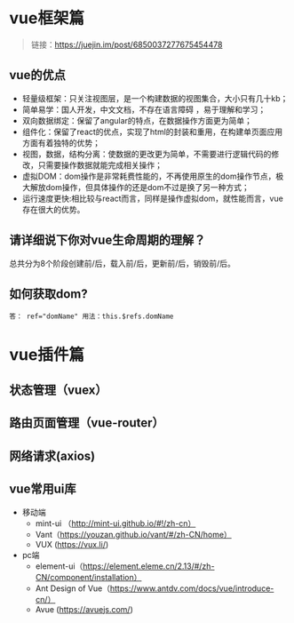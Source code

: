 # vue框架篇
>链接：https://juejin.im/post/6850037277675454478
## vue的优点
+ 轻量级框架：只关注视图层，是一个构建数据的视图集合，大小只有几十kb；
+ 简单易学：国人开发，中文文档，不存在语言障碍 ，易于理解和学习；
+ 双向数据绑定：保留了angular的特点，在数据操作方面更为简单；
+ 组件化：保留了react的优点，实现了html的封装和重用，在构建单页面应用方面有着独特的优势；
+ 视图，数据，结构分离：使数据的更改更为简单，不需要进行逻辑代码的修改，只需要操作数据就能完成相关操作；
+ 虚拟DOM：dom操作是非常耗费性能的，不再使用原生的dom操作节点，极大解放dom操作，但具体操作的还是dom不过是换了另一种方式；
+ 运行速度更快:相比较与react而言，同样是操作虚拟dom，就性能而言，vue存在很大的优势。
## 请详细说下你对vue生命周期的理解？
总共分为8个阶段创建前/后，载入前/后，更新前/后，销毁前/后。

## 如何获取dom?
    答： ref="domName" 用法：this.$refs.domName
 
# vue插件篇

## 状态管理（vuex）
## 路由页面管理（vue-router）
## 网络请求(axios)
## vue常用ui库
+ 移动端
    + mint-ui （http://mint-ui.github.io/#!/zh-cn）
    + Vant（https://youzan.github.io/vant/#/zh-CN/home）
    + VUX (https://vux.li/)
+ pc端
    + element-ui（https://element.eleme.cn/2.13/#/zh-CN/component/installation）
    + Ant Design of Vue（https://www.antdv.com/docs/vue/introduce-cn/）
    + Avue (https://avuejs.com/)

